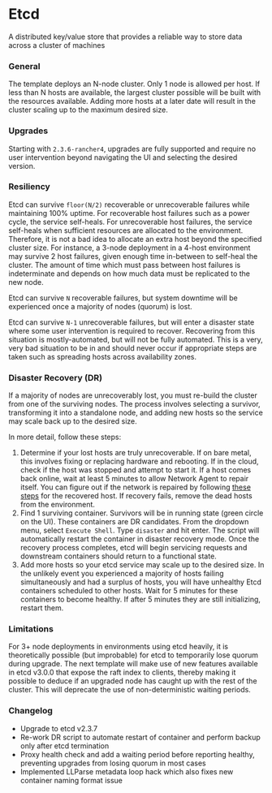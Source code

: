 # Etcd

A distributed key/value store that provides a reliable way to store data across a cluster of machines

### General

The template deploys an N-node cluster. Only 1 node is allowed per host. If less than N hosts are available, the largest cluster possible will be built with the resources available. Adding more hosts at a later date will result in the cluster scaling up to the maximum desired size.

### Upgrades

Starting with `2.3.6-rancher4`, upgrades are fully supported and require no user intervention beyond navigating the UI and selecting the desired version.

### Resiliency

Etcd can survive `floor(N/2)` recoverable or unrecoverable failures while maintaining 100% uptime. For recoverable host failures such as a power cycle, the service self-heals. For unrecoverable host failures, the service self-heals when sufficient resources are allocated to the environment. Therefore, it is not a bad idea to allocate an extra host beyond the specified cluster size. For instance, a 3-node deployment in a 4-host environment may survive 2 host failures, given enough time in-between to self-heal the cluster. The amount of time which must pass between host failures is indeterminate and depends on how much data must be replicated to the new node.

Etcd can survive `N` recoverable failures, but system downtime will be experienced once a majority of nodes (quorum) is lost.

Etcd can survive `N-1` unrecoverable failures, but will enter a disaster state where some user intervention is required to recover. Recovering from this situation is mostly-automated, but will not be fully automated. This is a very, very bad situation to be in and should never occur if appropriate steps are taken such as spreading hosts across availability zones.

### Disaster Recovery (DR)

If a majority of nodes are unrecoverably lost, you must re-build the cluster from one of the surviving nodes. The process involves selecting a survivor, transforming it into a standalone node, and adding new hosts so the service may scale back up to the desired size.

In more detail, follow these steps:

1. Determine if your lost hosts are truly unrecoverable. If on bare metal, this involves fixing or replacing hardware and rebooting. If in the cloud, check if the host was stopped and attempt to start it. If a host comes back online, wait at least 5 minutes to allow Network Agent to repair itself. You can figure out if the network is repaired by following [these steps](http://docs.rancher.com/rancher/latest/en/faqs/troubleshooting/#containers-on-hosts-unable-to-ping-each-other-how-to-check-that-the-hosts-can-ping-each-other) for the recovered host. If recovery fails, remove the dead hosts from the environment.
2. Find 1 surviving container. Survivors will be in running state (green circle on the UI). These containers are DR candidates. From the dropdown menu, select `Execute Shell`. Type `disaster` and hit enter. The script will automatically restart the container in disaster recovery mode. Once the recovery process completes, etcd will begin servicing requests and downstream containers should return to a functional state.
3. Add more hosts so your etcd service may scale up to the desired size. In the unlikely event you experienced a majority of hosts failing simultaneously and had a surplus of hosts, you will have unhealthy Etcd containers scheduled to other hosts. Wait for 5 minutes for these containers to become healthy. If after 5 minutes they are still initializing, restart them.

### Limitations

For 3+ node deployments in environments using etcd heavily, it is theoretically possible (but improbable) for etcd to temporarily lose quorum during upgrade. The next template will make use of new features available in etcd v3.0.0 that expose the raft index to clients, thereby making it possible to deduce if an upgraded node has caught up with the rest of the cluster. This will deprecate the use of non-deterministic waiting periods.

### Changelog

* Upgrade to etcd v2.3.7
* Re-work DR script to automate restart of container and perform backup only after etcd termination
* Proxy health check and add a waiting period before reporting healthy, preventing upgrades from losing quorum in most cases
* Implemented LLParse metadata loop hack which also fixes new container naming format issue
